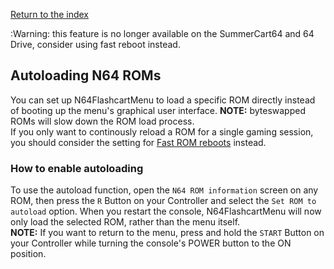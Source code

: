 [Return to the index](./00_index.md)

:Warning: this feature is no longer available on the SummerCart64 and 64 Drive, consider using fast reboot instead.

## Autoloading N64 ROMs
You can set up N64FlashcartMenu to load a specific ROM directly instead of booting up the menu's graphical user interface. **NOTE:** byteswapped ROMs will slow down the ROM load process.   
If you only want to continously reload a ROM for a single gaming session, you should consider the setting for [Fast ROM reboots](./32_menu_settings.md) instead.

### How to enable autoloading
To use the autoload function, open the `N64 ROM information` screen on any ROM, then press the `R` Button on your Controller and select the `Set ROM to autoload` option. When you restart the console, N64FlashcartMenu will now only load the selected ROM, rather than the menu itself.  
**NOTE:** If you want to return to the menu, press and hold the `START` Button on your Controller while turning the console's POWER button to the ON position.
